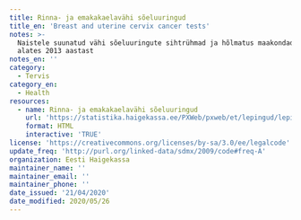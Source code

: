 ```yaml
---
title: Rinna- ja emakakaelavähi sõeluuringud
title_en: 'Breast and uterine cervix cancer tests'
notes: >-
  Naistele suunatud vähi sõeluuringute sihtrühmad ja hõlmatus maakondade lõikes,
  alates 2013 aastast
notes_en: ''
category: 
  - Tervis
category_en: 
  - Health
resources:
  - name: Rinna- ja emakakaelavähi sõeluuringud
    url: 'https://statistika.haigekassa.ee/PXWeb/pxweb/et/lepingud/lepingud__1_ennetus__S%c3%b5eluuringud/EN30.px/?rxid=a325f15f-bcfa-4097-8d98-b937f087acca'
    format: HTML
    interactive: 'TRUE'
license: 'https://creativecommons.org/licenses/by-sa/3.0/ee/legalcode'
update_freq: 'http://purl.org/linked-data/sdmx/2009/code#freq-A'
organization: Eesti Haigekassa
maintainer_name: ''
maintainer_email: ''
maintainer_phone: ''
date_issued: '21/04/2020'
date_modified: 2020/05/26
---
```

